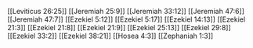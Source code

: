 [[Leviticus 26:25]]
[[Jeremiah 25:9]]
[[Jeremiah 33:12]]
[[Jeremiah 47:6]]
[[Jeremiah 47:7]]
[[Ezekiel 5:12]]
[[Ezekiel 5:17]]
[[Ezekiel 14:13]]
[[Ezekiel 21:3]]
[[Ezekiel 21:8]]
[[Ezekiel 21:9]]
[[Ezekiel 25:13]]
[[Ezekiel 29:8]]
[[Ezekiel 33:2]]
[[Ezekiel 38:21]]
[[Hosea 4:3]]
[[Zephaniah 1:3]]

